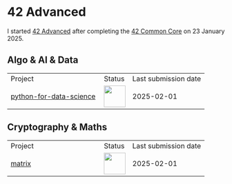 # 42 Advanced
I started <a href="https://github.com/davidmonteiro03/42-advanced">42 Advanced</a> after completing the <a href="https://github.com/davidmonteiro03/42-common-core">42 Common Core</a> on 23 January 2025.

## Algo & AI & Data
<div align="center">
    <table style="width: 100%">
        <tr>
            <td>Project</td>
            <td>Status</td>
            <td>Last submission date</td>
        </tr>
        <tr>
            <td style="min-width: 200px">
                <a href="https://github.com/davidmonteiro03/42-advanced-python-for-data-science">python-for-data-science</a>
            </td>
            <td>
                <img src="https://cdn-icons-png.flaticon.com/512/7884/7884198.png" width="50"/>
            </td>
            <td>2025-02-01</td>
        </tr>
    </table>
</div>

## Cryptography & Maths
<div align="center">
    <table style="width: 100%">
        <tr>
            <td>Project</td>
            <td>Status</td>
            <td>Last submission date</td>
        </tr>
        <tr>
            <td style="min-width: 200px">
                <a href="https://github.com/davidmonteiro03/42-advanced-matrix">matrix</a>
            </td>
            <td>
                <img src="https://cdn-icons-png.flaticon.com/512/845/845646.png" width="50"/>
            </td>
            <td>2025-02-01</td>
        </tr>
    </table>
</div>
